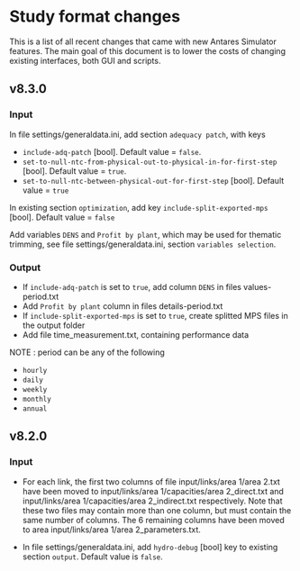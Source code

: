 # Study format changes
This is a list of all recent changes that came with new Antares Simulator features. The main goal of this document is to lower the costs of changing existing interfaces, both GUI and scripts.

## v8.3.0
### Input
In file settings/generaldata.ini, add section `adequacy patch`, with keys

* `include-adq-patch` [bool]. Default value = `false`.
* `set-to-null-ntc-from-physical-out-to-physical-in-for-first-step` [bool]. Default value = `true`.
* `set-to-null-ntc-between-physical-out-for-first-step` [bool]. Default value = `true`

In existing section `optimization`, add key `include-split-exported-mps` [bool]. Default value = `false`

Add variables `DENS` and `Profit by plant`, which may be used for thematic trimming, see file settings/generaldata.ini, section `variables selection`.

### Output
* If `include-adq-patch` is set to `true`, add column `DENS` in files values-period.txt
* Add `Profit by plant` column in files details-period.txt
* If `include-split-exported-mps` is set to `true`, create splitted MPS files in the output folder
* Add file time_measurement.txt, containing performance data

NOTE : period can be any of the following

* `hourly`
* `daily`
* `weekly`
* `monthly`
* `annual`

## v8.2.0
### Input
* For each link, the first two columns of file input/links/area 1/area 2.txt have been moved to input/links/area 1/capacities/area 2_direct.txt and input/links/area 1/capacities/area 2_indirect.txt respectively. Note that these two files may contain more than one column, but must contain the same number of columns. The 6 remaining columns have been moved to area input/links/area 1/area 2_parameters.txt.

* In file settings/generaldata.ini, add `hydro-debug` [bool] key to existing section `output`. Default value is `false`.
